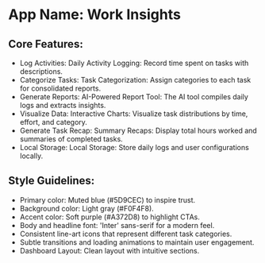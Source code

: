# **App Name**: Work Insights

## Core Features:

- Log Activities: Daily Activity Logging: Record time spent on tasks with descriptions.
- Categorize Tasks: Task Categorization: Assign categories to each task for consolidated reports.
- Generate Reports: AI-Powered Report Tool: The AI tool compiles daily logs and extracts insights.
- Visualize Data: Interactive Charts: Visualize task distributions by time, effort, and category.
- Generate Task Recap: Summary Recaps: Display total hours worked and summaries of completed tasks.
- Local Storage: Local Storage: Store daily logs and user configurations locally.

## Style Guidelines:

- Primary color: Muted blue (#5D9CEC) to inspire trust.
- Background color: Light gray (#F0F4F8).
- Accent color: Soft purple (#A372D8) to highlight CTAs.
- Body and headline font: 'Inter' sans-serif for a modern feel.
- Consistent line-art icons that represent different task categories.
- Subtle transitions and loading animations to maintain user engagement.
- Dashboard Layout: Clean layout with intuitive sections.